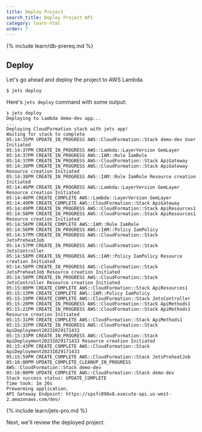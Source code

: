 ```yaml
---
title: Deploy Project
search_title: Deploy Project API
category: learn-html
order: 7
---
```


{% include learn/db-prereq.md %}

## Deploy

Let's go ahead and deploy the project to AWS Lambda.

    $ jets deploy

Here's `jets deploy` command with some output:

    ❯ jets deploy
    Deploying to Lambda demo-dev app...
    ...
    Deploying CloudFormation stack with jets app!
    Waiting for stack to complete
    05:14:35PM UPDATE_IN_PROGRESS AWS::CloudFormation::Stack demo-dev User Initiated
    05:14:37PM CREATE_IN_PROGRESS AWS::Lambda::LayerVersion GemLayer
    05:14:37PM CREATE_IN_PROGRESS AWS::IAM::Role IamRole
    05:14:37PM CREATE_IN_PROGRESS AWS::CloudFormation::Stack ApiGateway
    05:14:38PM CREATE_IN_PROGRESS AWS::CloudFormation::Stack ApiGateway Resource creation Initiated
    05:14:38PM CREATE_IN_PROGRESS AWS::IAM::Role IamRole Resource creation Initiated
    05:14:46PM CREATE_IN_PROGRESS AWS::Lambda::LayerVersion GemLayer Resource creation Initiated
    05:14:46PM CREATE_COMPLETE AWS::Lambda::LayerVersion GemLayer
    05:14:49PM CREATE_COMPLETE AWS::CloudFormation::Stack ApiGateway
    05:14:49PM CREATE_IN_PROGRESS AWS::CloudFormation::Stack ApiResources1
    05:14:50PM CREATE_IN_PROGRESS AWS::CloudFormation::Stack ApiResources1 Resource creation Initiated
    05:14:56PM CREATE_COMPLETE AWS::IAM::Role IamRole
    05:14:56PM CREATE_IN_PROGRESS AWS::IAM::Policy IamPolicy
    05:14:57PM CREATE_IN_PROGRESS AWS::CloudFormation::Stack JetsPreheatJob
    05:14:57PM CREATE_IN_PROGRESS AWS::CloudFormation::Stack JetsController
    05:14:58PM CREATE_IN_PROGRESS AWS::IAM::Policy IamPolicy Resource creation Initiated
    05:14:58PM CREATE_IN_PROGRESS AWS::CloudFormation::Stack JetsPreheatJob Resource creation Initiated
    05:14:58PM CREATE_IN_PROGRESS AWS::CloudFormation::Stack JetsController Resource creation Initiated
    05:15:00PM CREATE_COMPLETE AWS::CloudFormation::Stack ApiResources1
    05:15:13PM CREATE_COMPLETE AWS::IAM::Policy IamPolicy
    05:15:19PM CREATE_COMPLETE AWS::CloudFormation::Stack JetsController
    05:15:20PM CREATE_IN_PROGRESS AWS::CloudFormation::Stack ApiMethods1
    05:15:21PM CREATE_IN_PROGRESS AWS::CloudFormation::Stack ApiMethods1 Resource creation Initiated
    05:15:31PM CREATE_COMPLETE AWS::CloudFormation::Stack ApiMethods1
    05:15:32PM CREATE_IN_PROGRESS AWS::CloudFormation::Stack ApiDeployment20231029171433
    05:15:33PM CREATE_IN_PROGRESS AWS::CloudFormation::Stack ApiDeployment20231029171433 Resource creation Initiated
    05:15:43PM CREATE_COMPLETE AWS::CloudFormation::Stack ApiDeployment20231029171433
    05:15:59PM CREATE_COMPLETE AWS::CloudFormation::Stack JetsPreheatJob
    05:16:00PM UPDATE_COMPLETE_CLEANUP_IN_PROGRESS AWS::CloudFormation::Stack demo-dev
    05:16:00PM UPDATE_COMPLETE AWS::CloudFormation::Stack demo-dev
    Stack success status: UPDATE_COMPLETE
    Time took: 1m 26s
    Prewarming application.
    API Gateway Endpoint: https://spsfc098x8.execute-api.us-west-2.amazonaws.com/dev/

{% include learn/jets-pro.md %}

Next, we'll review the deployed project.
